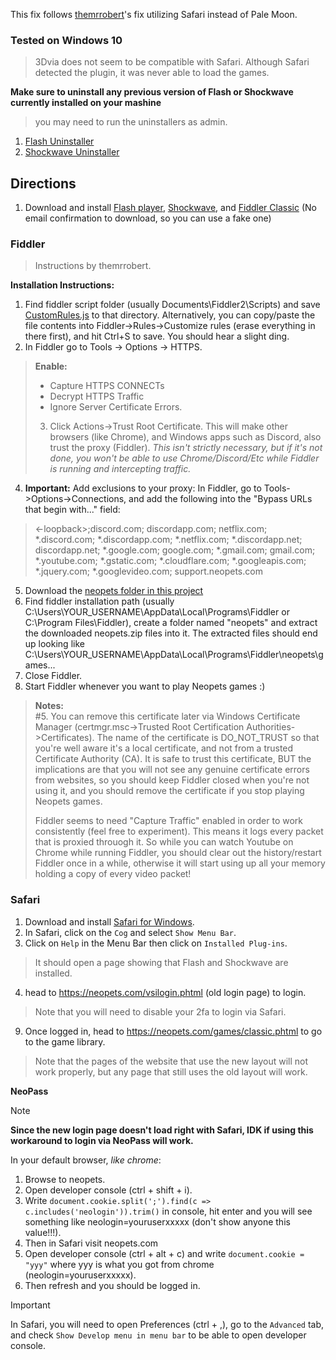 This fix follows [themrrobert](https://github.com/themrrobert/neopets-flash-fix-windows-10)'s fix utilizing Safari instead of Pale Moon.  

### Tested on Windows 10
> 3Dvia does not seem to be compatible with Safari. Although Safari detected the plugin, it was never able to load the games.

**Make sure to uninstall any previous version of Flash or Shockwave currently installed on your mashine**
> you may need to run the uninstallers as admin.
1. [Flash Uninstaller](https://fpdownload.macromedia.com/get/flashplayer/current/support/uninstall_flash_player.exe)
2. [Shockwave Uninstaller](http://fpdownload.macromedia.com/get/shockwave/uninstall/win/sw_uninstaller.exe)

## Directions
1. Download and install  [Flash player](https://github.com/SpudMonkey7k/neopets-safari/raw/refs/heads/main/installers/install_flash_player.exe),  [Shockwave](https://github.com/SpudMonkey7k/neopets-safari/raw/refs/heads/main/installers/Shockwave_11_Installer_Full.msi), and [Fiddler Classic](https://www.telerik.com/download/fiddler) (No email confirmation to download, so you can use a fake one)

### Fiddler
> Instructions by themrrobert.

**Installation Instructions:**

1. Find fiddler script folder (usually Documents\Fiddler2\Scripts) and save [CustomRules.js](https://github.com/themrrobert/neopets-flash-fix-windows-10/blob/main/fiddler/CustomRules.js) to that directory. Alternatively, you can copy/paste the file contents into Fiddler->Rules->Customize rules (erase everything in there first), and hit Ctrl+S to save. You should hear a slight ding.
2. In Fiddler go to Tools -> Options -> HTTPS.
> **Enable:**
> - Capture HTTPS CONNECTs
> - Decrypt HTTPS Traffic
> - Ignore Server Certificate Errors.
> 3. Click Actions->Trust Root Certificate. This will make other browsers (like Chrome), and Windows apps such as Discord, also trust the proxy (Fiddler). *This isn't strictly necessary, but if it's not done, you won't be able to use Chrome/Discord/Etc while Fiddler is running and intercepting traffic.*
4. **Important:** Add exclusions to your proxy: In Fiddler, go to Tools->Options->Connections, and add the following into the "Bypass URLs that begin with..." field:
> <-loopback>;discord.com; discordapp.com; netflix.com; *.discord.com; *.discordapp.com; *.netflix.com; *.discordapp.net; discordapp.net; *.google.com; google.com; *.gmail.com; gmail.com; *.youtube.com; *.gstatic.com; *.cloudflare.com; *.googleapis.com; *.jquery.com; *.googlevideo.com; support.neopets.com
5. Download the [neopets folder in this project](https://download-directory.github.io/?url=https://github.com/themrrobert/neopets-flash-fix-windows-10/tree/main/neopets)
6. Find fiddler installation path (usually C:\Users\YOUR_USERNAME\AppData\Local\Programs\Fiddler or C:\Program Files\Fiddler), create a folder named "neopets" and extract the downloaded neopets.zip files into it. The extracted files should end up looking like C:\Users\YOUR_USERNAME\AppData\Local\Programs\Fiddler\neopets\games\...
7. Close Fiddler.
8. Start Fiddler whenever you want to play Neopets games :)

> **Notes:**  
> #5. You can remove this certificate later via Windows Certificate Manager (certmgr.msc->Trusted Root Certification Authorities->Certificates). The name of the certificate is DO_NOT_TRUST so that you're well aware it's a local certificate, and not from a trusted Certificate Authority (CA). It is safe to trust this certificate, BUT the implications are that you will not see any genuine certificate errors from websites, so you should keep Fiddler closed when you're not using it, and you should remove the certificate if you stop playing Neopets games.
>
> Fiddler seems to need "Capture Traffic" enabled in order to work consistently (feel free to experiment). This means it logs every packet that is proxied throuogh it. So while you can watch Youtube on Chrome while running Fiddler, you should clear out the history/restart Fiddler once in a while, otherwise it will start using up all your memory holding a copy of every video packet!

### Safari 

1. Download and install [Safari for Windows](https://download.cnet.com/download/apple-safari/3000-2356_4-10697481.html). 
2. In Safari, click on the `Cog` and select `Show Menu Bar`. 
3. Click on `Help` in the Menu Bar then click on `Installed Plug-ins`.
> It should open a page showing that Flash and Shockwave are installed.
4. head to https://neopets.com/vsilogin.phtml (old login page) to login. 
> Note that you will need to disable your 2fa to login via Safari. 
9. Once logged in, head to https://neopets.com/games/classic.phtml to go to the game library. 
> Note that the pages of the website that use the new layout will not work properly, but any page that still uses the old layout will work.

**NeoPass**

> [!NOTE]
> **Since the new login page doesn't load right with Safari, IDK if using this workaround to login via NeoPass will work.**

In your default browser, *like chrome*:
1. Browse to neopets.
2. Open developer console (ctrl + shift + i).
3. Write `document.cookie.split(';').find(c => c.includes('neologin')).trim()` in console, hit enter and you will see something like neologin=youruserxxxxx (don't show anyone this value!!!). 
4. Then in Safari visit neopets.com
5. Open developer console (ctrl + alt + c) and write `document.cookie = "yyy"` where yyy is what you got from chrome (neologin=youruserxxxxx). 
6. Then refresh and you should be logged in.
> [!IMPORTANT]
> In Safari, you will need to open Preferences (ctrl + ,), go to the `Advanced` tab, and check `Show Develop menu in menu bar` to be able to open developer console.
